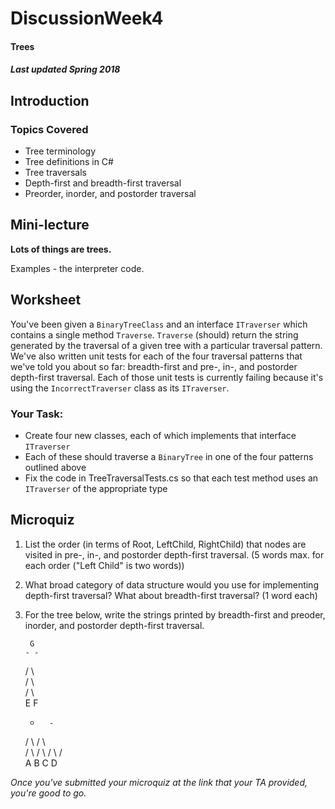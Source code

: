 # DiscussionWeek4
#### Trees
##### Last updated Spring 2018

## Introduction
### Topics Covered
- Tree terminology
- Tree definitions in C#
- Tree traversals
- Depth-first and breadth-first traversal
- Preorder, inorder, and postorder traversal

## Mini-lecture

**Lots of things are trees.**

Examples - the interpreter code.

## Worksheet

You've been given a `BinaryTreeClass` and an interface `ITraverser` which contains a single method `Traverse`. `Traverse` (should) return the string generated by the traversal of a given tree with a particular traversal pattern.
We've also written unit tests for each of the four traversal patterns that we've told you about so far: breadth-first and pre-, in-, and postorder depth-first traversal. Each of those unit tests is currently failing because it's using the `IncorrectTraverser` class as its `ITraverser`.

### Your Task:
- Create four new classes, each of which implements that interface `ITraverser`
- Each of these should traverse a `BinaryTree` in one of the four patterns outlined above
- Fix the code in TreeTraversalTests.cs so that each test method uses an `ITraverser` of the appropriate type

## Microquiz

1. List the order (in terms of Root, LeftChild, RightChild) that nodes are visited in pre-, in-, and postorder depth-first traversal. (5 words max. for each order ("Left Child" is two words))

2. What broad category of data structure would you use for implementing depth-first traversal? What about breadth-first traversal? (1 word each)

3. For the tree below, write the strings printed by breadth-first and preoder, inorder, and postorder depth-first traversal.
                
        G       
       - -      
      /   \     
     /     \    
    /       \   
    E       F   
    -       -   
   / \     / \  
  /   \   /   \ 
 /     \ /     \
 A     B C     D



_Once you've submitted your microquiz at the link that your TA provided, you're good to go._
